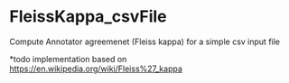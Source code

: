 # FleissKappa_csvFile
Compute Annotator agreemenet (Fleiss kappa) for a simple csv input file

*todo
implementation based on https://en.wikipedia.org/wiki/Fleiss%27_kappa
